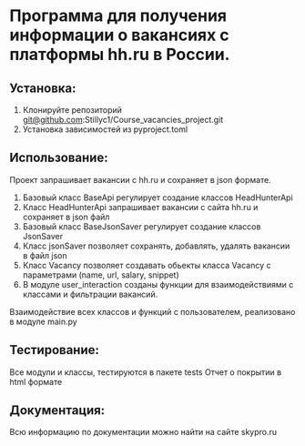 # Программа для получения информации о вакансиях с платформы hh.ru в России.

## Установка:
1. Клонируйте репозиторий git@github.com:Stillyc1/Course_vacancies_project.git
2. Установка зависимостей из pyproject.toml

## Использование: 
Проект запрашивает вакансии с hh.ru и сохраняет в json формате.

1) Базовый класс BaseApi регулирует создание классов HeadHunterApi
2) Класс HeadHunterApi запрашивает вакансии с сайта hh.ru и сохраняет в json файл
3) Базовый класс BaseJsonSaver регулирует создание классов JsonSaver
4) Класс jsonSaver позволяет сохранять, добавлять, удалять вакансии в файл json
5) Класс Vacancy позволяет создавать обьекты класса Vacancy с параметрами (name, url, salary, snippet)
6) В модуле user_interaction созданы функции для взаимодействиями с классами и фильтрации вакансий.

Взаимодействие всех классов и функций с пользователем, реализовано в модуле main.py


## Тестирование: 
Все модули и классы, тестируются в пакете tests
Отчет о покрытии в html формате

## Документация: 
Всю информацию по документации можно найти на сайте skypro.ru